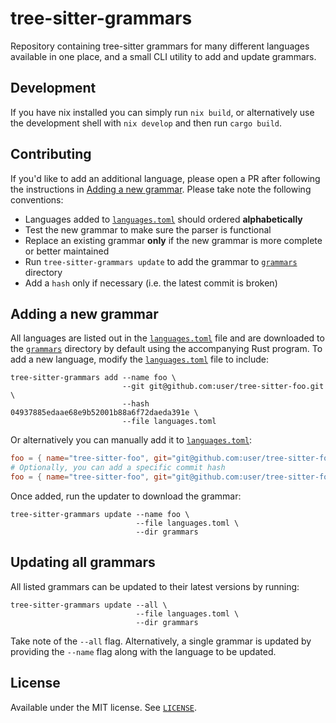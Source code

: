 # tree-sitter-grammars

Repository containing tree-sitter grammars for many different languages available in one place, and a small CLI utility to add and update grammars.

## Development

If you have nix installed you can simply run `nix build`, or alternatively use the development shell with `nix develop` and then run `cargo build`.

## Contributing

If you'd like to add an additional language, please open a PR after following the instructions in [Adding a new grammar](#adding-a-new-grammar). Please take note the following conventions:

- Languages added to [`languages.toml`](./languages.toml) should ordered **alphabetically**
- Test the new grammar to make sure the parser is functional
- Replace an existing grammar **only** if the new grammar is more complete or better maintained
- Run `tree-sitter-grammars update` to add the grammar to [`grammars`](./grammars) directory
- Add a `hash` only if necessary (i.e. the latest commit is broken)

## Adding a new grammar

All languages are listed out in the [`languages.toml`](./languages.toml) file and are downloaded to the [`grammars`](./grammars) directory by default using the accompanying Rust program. To add a new language, modify the [`languages.toml`](./languages.toml) file to include:

```console
tree-sitter-grammars add --name foo \
                         --git git@github.com:user/tree-sitter-foo.git \
                         --hash 04937885edaae68e9b52001b88a6f72daeda391e \
                         --file languages.toml
```

Or alternatively you can manually add it to [`languages.toml`](./languages.toml):

```toml
foo = { name="tree-sitter-foo", git="git@github.com:user/tree-sitter-foo.git" }
# Optionally, you can add a specific commit hash
foo = { name="tree-sitter-foo", git="git@github.com:user/tree-sitter-foo.git", hash="04937885edaae68e9b52001b88a6f72daeda391e" }
```

Once added, run the updater to download the grammar:

```console
tree-sitter-grammars update --name foo \
                            --file languages.toml \
                            --dir grammars
```

## Updating all grammars

All listed grammars can be updated to their latest versions by running:

```console
tree-sitter-grammars update --all \
                            --file languages.toml \
                            --dir grammars
```

Take note of the `--all` flag. Alternatively, a single grammar is updated by providing the `--name` flag along with the language to be updated.

## License

Available under the MIT license. See [`LICENSE`](./LICENSE).
